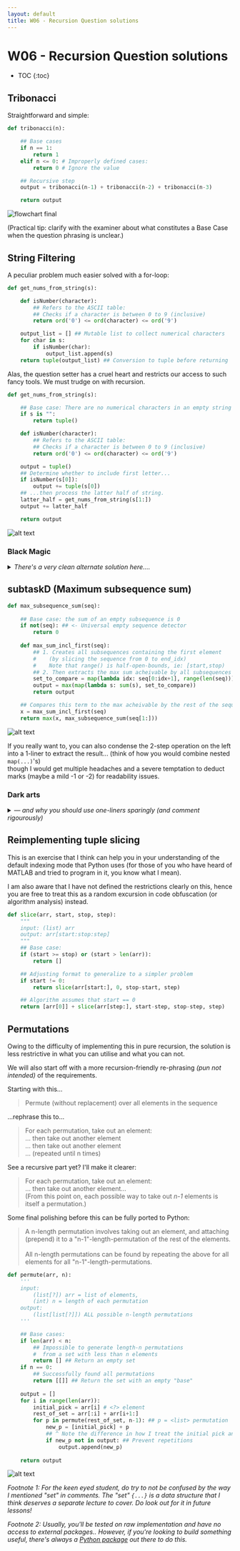 ```yaml
---
layout: default
title: W06 - Recursion Question solutions
---
```

# W06 - Recursion Question solutions

* TOC
{:toc}

## Tribonacci

Straightforward and simple:

```python
def tribonacci(n):

    ## Base cases
    if n == 1:
        return 1
    elif n <= 0: # Improperly defined cases:
        return 0 # Ignore the value 

    ## Recursive step
    output = tribonacci(n-1) + tribonacci(n-2) + tribonacci(n-3)

    return output
```

![flowchart final](image-2.png)

(Practical tip: clarify with the examiner about what constitutes a Base Case when the question phrasing is unclear.)

## String Filtering

A peculiar problem much easier solved with a for-loop:

```python
def get_nums_from_string(s):

    def isNumber(character):
        ## Refers to the ASCII table: 
        ## Checks if a character is between 0 to 9 (inclusive)
        return ord('0') <= ord(character) <= ord('9') 

    output_list = [] ## Mutable list to collect numerical characters
    for char in s:
        if isNumber(char):
            output_list.append(s)
    return tuple(output_list) ## Conversion to tuple before returning
```

Alas, the question setter has a cruel heart and restricts our access to such fancy tools. We must trudge on with recursion.

```python
def get_nums_from_string(s):

    ## Base case: There are no numerical characters in an empty string
    if s is "":
        return tuple() 

    def isNumber(character):
        ## Refers to the ASCII table: 
        ## Checks if a character is between 0 to 9 (inclusive)
        return ord('0') <= ord(character) <= ord('9') 

    output = tuple()
    ## Determine whether to include first letter...
    if isNumber(s[0]):
        output += tuple(s[0])
    ## ...then process the latter half of string. 
    latter_half = get_nums_from_string(s[1:])
    output += latter_half

    return output
```

![alt text](image-5.png)

### Black Magic

<details>
    <summary><i>There's a very clean alternate solution here....</i></summary>
<div class="details-box" markdown="1">

As I was doing the writeup, I stumbled upon this solution. This solution is too good not to show, and it really showcases the power of expressions.

```python
def get_nums_from_string(s):

    def isNumber(character):
        ## Refers to the ASCII table: 
        ## Checks if a character is between 0 to 9 (inclusive)
        return ord('0') <= ord(character) <= ord('9') 

    output = tuple(filter(isNumber, s))
    return output
```

Notice also how it is completely readable (English-interpretable) despite being written fully in Python!
<br>
(barring the comment regarding under-the hood ASCII stuff)

</div>
</details>

## subtaskD (Maximum subsequence sum)

```python
def max_subsequence_sum(seq):
    
    ## Base case: the sum of an empty subsequence is 0
    if not(seq): ## <- Universal empty sequence detector
        return 0
    
    def max_sum_incl_first(seq):
        ## 1. Creates all subsequences containing the first element 
        #    (by slicing the sequence from 0 to end_idx)
        #    Note that range() is half-open-bounds, ie: [start,stop)
        ## 2. Then extracts the max sum acheivable by all subsequences created
        set_to_compare = map(lambda idx: seq[0:idx+1], range(len(seq)))
        output = max(map(lambda s: sum(s), set_to_compare))
        return output

    ## Compares this term to the max acheivable by the rest of the sequence
    x = max_sum_incl_first(seq)
    return max(x, max_subsequence_sum(seq[1:]))

```

![alt text](image-8.png)

If you really want to, you can also condense the 2-step operation on the left into a 1-liner to extract the result... (think of how you would combine nested `map(...)`'s)\
though I would get multiple headaches and a severe temptation to deduct marks (maybe a mild -1 or -2) for readability issues.

### Dark arts

<details> 
    <summary><i>— and why you should use one-liners sparingly (and comment rigourously)</i></summary>
<div class="details-box" markdown="1">

Just to illustrate how quickly code can become unreadable with "common-sense" and jazz, here is a pure for-loop version of the solution:

```python
max_subsequence_sum(seq):
    return max(map(lambda x: sum(x), (seq[i: j] for i in range(len(seq)) for j in range(i, len(seq)+1))))
```

... and the same thing with proper linebreaks, comments, and variable names!

```python
def max_subsequence_sum(seq):
    return max( ## Return max of...
        map( ## ...sums of subsequences...
            lambda subseq: sum(subseq),
            (
                seq[start:stop] ## ...for every possible [start:stop] pair.
                for start in range(len(seq))
                for stop in range(start+1, len(seq)+1)
            )   # ^ Note that range() is half-open-bounds, ie: [start,stop)
        )
    )
```

</div>
</details>

## Reimplementing tuple slicing

This is an exercise that I think can help you in your understanding of the default indexing mode that Python uses (for those of you who have heard of MATLAB and tried to program in it, you know what I mean).

I am also aware that I have not defined the restrictions clearly on this, hence you are free to treat this as a random excursion in code obfuscation (or algorithm analysis) instead.

```python
def slice(arr, start, stop, step):
    """
    input: (list) arr
    output: arr[start:stop:step] 
    """
    ## Base case:
    if (start >= stop) or (start > len(arr)):
        return []

    ## Adjusting format to generalize to a simpler problem
    if start != 0:
        return slice(arr[start:], 0, stop-start, step)

    ## Algorithm assumes that start == 0
    return [arr[0]] + slice(arr[step:], start-step, stop-step, step)
```

## Permutations

Owing to the difficulty of implementing this in pure recursion, the solution is less restrictive in what you can utilise and what you can not.

We will also start off with a more recursion-friendly re-phrasing _(pun not intended)_ of the requirements.

<div class="details-box" markdown="1">

Starting with this...

> Permute (without replacement) over all elements in the sequence

...rephrase this to...

> For each permutation, take out an element:<br>
... then take out another element<br>
... then take out another element<br>
... (repeated until n times)

See a recursive part yet? I'll make it clearer:

> For each permutation, take out an element:<br>
... then take out another element...<br>
(From this point on, each possible way to take out _n-1_ elements is itself a permutation.)

</div>

Some final polishing before this can be fully ported to Python:

> A n-length permutation involves taking out an element, and attaching (prepend) it to a "n-1"-length-permutation of the rest of the elements.\
\
All n-length permutations can be found by repeating the above for all elements for all "n-1"-length-permutations.

```python
def permute(arr, n):
    '''
    input: 
        (list[?]) arr = list of elements, 
        (int) n = length of each permutation
    output: 
        (list[list[?]]) ALL possible n-length permutations
    '''

    ## Base cases:
    if len(arr) < n: 
        ## Impossible to generate length-n permutations 
        #  from a set with less than n elements
        return [] ## Return an empty set
    if n == 0: 
        ## Successfully found all permutations
        return [[]] ## Return the set with an empty "base"
    
    output = []
    for i in range(len(arr)):
        initial_pick = arr[i] # <?> element
        rest_of_set = arr[:i] + arr[i+1:]
        for p in permute(rest_of_set, n-1): ## p = <list> permutation
            new_p = [initial_pick] + p
            ## ^ Note the difference in how I treat the initial pick and a permutation
            if new_p not in output: ## Prevent repetitions
                output.append(new_p)
    
    return output
```

![alt text](image-10.png)

_Footnote 1: For the keen eyed student, do try to not be confused by the way I mentioned "set" in comments. The "set" `{...}` is a data structure that I think deserves a separate lecture to cover. Do look out for it in future lessons!_

_Footnote 2: Usually, you'll be tested on raw implementation and have no access to external packages.. However, if you're looking to build something useful, there's always a [Python package](https://docs.python.org/3/library/itertools.html#itertools.permutations) out there to do this._
